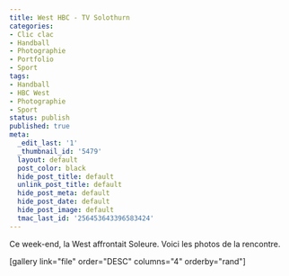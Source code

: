 ```yaml
---
title: West HBC - TV Solothurn
categories:
- Clic clac
- Handball
- Photographie
- Portfolio
- Sport
tags:
- Handball
- HBC West
- Photographie
- Sport
status: publish
published: true
meta:
  _edit_last: '1'
  _thumbnail_id: '5479'
  layout: default
  post_color: black
  hide_post_title: default
  unlink_post_title: default
  hide_post_meta: default
  hide_post_date: default
  hide_post_image: default
  tmac_last_id: '256453643396583424'
---
```

Ce week-end, la West affrontait Soleure. Voici les photos de la rencontre. <!--more-->

[gallery link="file" order="DESC" columns="4" orderby="rand"]
